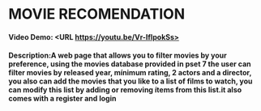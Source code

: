 # MOVIE RECOMENDATION
#### Video Demo:  <URL https://youtu.be/Vr-IfIpokSs>
#### Description:A web page that allows you to filter movies by your preference, using the movies database provided in pset 7 the user can filter movies by released year, mínimum rating, 2 actors and a director, you also can add the movies that you like to a list of films to watch, you can modify this list by adding or removing ítems from this list.it also comes with a register and login